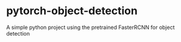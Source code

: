 # pytorch-object-detection
A simple python project using the pretrained FasterRCNN for object detection
